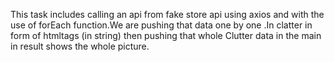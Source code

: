 This task includes calling an api from fake store api using axios and with the use of forEach function.We are pushing that data one by one .In clatter in form of htmltags (in string) then pushing that whole Clutter data in the main  in result shows the whole picture. 